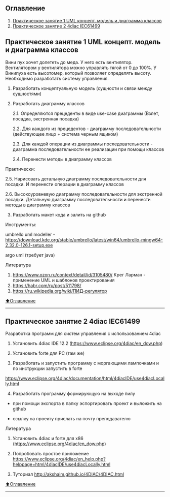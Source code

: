 ## Оглавление

1. [Практическое занятие 1 UML концепт. модель и диаграмма классов](#Практическое-занятие-1-UML-концепт.-модель-и-диаграмма-классов)
2. [Практическое занятие 2 4diac IEC61499](#Практическое-занятие-2-4diac-IEC61499)
    
## Практическое занятие 1 UML концепт. модель и диаграмма классов
Вини пух хочет долететь до меда. У него есть вентилятор. Вентилятором у вентилятора можно управлять тягой от 0 до 100%. У Винипуха есть высотомер, который позволяет определять высоту. Необходимо разработать систему управления.

1. Разработать концептуальную модель (сущности и связи между сущностями)

2. Разработать диаграмму классов

    2.1. Определяются прецеденты в виде use-case диаграммы (Взлет, посадка, экстренная посадка)

    2.2. Для каждого из прецедентов - диаграмму последовательности (действующее лицо + система черным ящиком)

    2.3. Для каждой операции из диаграммы последовательности - диаграмма последовательности ее реализации при помощи классов

    2.4. Перенести методы в диаграмму классов

Практически:

   2.5. Нарисовать детальную диаграмму последовательности для посадки. И перенести операции в диаграмму классов

   2.6. Высокоуровневую диаграмму последовательности для экстренной посадки. Детальную диаграмму последовательности и перенести методы в диаграмму классов

3. Разработать макет кода и залить на github

Инструменты:

umbrello uml modeller - https://download.kde.org/stable/umbrello/latest/win64/umbrello-mingw64-2.32.0-126.1-setup.exe

argo uml  (требует java)

Литература

1. https://www.ozon.ru/context/detail/id/3105480/
Крег Ларман - применение UML и шаблонов проектирования
2. https://habr.com/ru/post/511798/
3. https://ru.wikipedia.org/wiki/ПИД-регулятор


[:arrow_up:Оглавление](#Оглавление)
___
## Практическое занятие 2 4diac IEC61499

Разработка программ для систем управления с использованием 4diac

1. Установить 4diac IDE 12.2 (https://www.eclipse.org/4diac/en_dow.php)

2. Установить forte для PC (там же)

3. Разработать и запустить программу с моргающими лампочками и по инструкции запустить в forte

https://www.eclipse.org/4diac/documentation/html/4diacIDE/use4diacLocally.html

4. Разработать программу формирующую на выходе пилу

- при помощи экспорта в папку эспортировать проект и выложить на github

- ссылку на проекту прислать на почту преподавателю

Литература

1. Установить 4diac и forte для x86 (https://www.eclipse.org/4diac/en_dow.php)

2. Попробовать простое приложение https://www.eclipse.org/4diac/en_help.php?helppage=html/4diacIDE/use4diacLocally.html

3. Туториал http://akshaim.github.io/4DIAC/4DIAC.html

[:arrow_up:Оглавление](#Оглавление)
____
